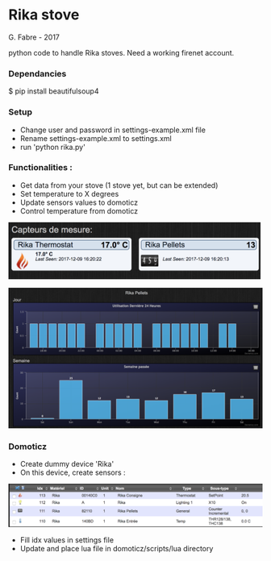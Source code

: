 # Rika stove

G. Fabre - 2017

python code to handle Rika stoves.
Need a working firenet account.

### Dependancies

$ pip install beautifulsoup4

### Setup

- Change user and password in settings-example.xml file
- Rename settings-example.xml to settings.xml
- run 'python rika.py'

### Functionalities :

- Get data from your stove (1 stove yet, but can be extended)
- Set temperature to X degrees
- Update sensors values to domoticz
- Control temperature from domoticz

<img src="https://github.com/iero/Rika-Stove/raw/master/misc/dmz_th_pellets.png" width="500">

![](https://github.com/iero/Rika-Stove/raw/master/misc/dmz_pellets.png)

### Domoticz

- Create dummy device 'Rika'
- On this device, create sensors :

![](https://github.com/iero/Rika-Stove/raw/master/misc/dmz_sensors.png)

- Fill idx values in settings file
- Update and place lua file in domoticz/scripts/lua directory

